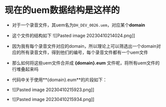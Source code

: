 # 现在的uem数据结构是这样的
- 对于一个录音文件，其uem名为`DH_DEV_0026.uem`，对应某个**domain**
- 这个文件的结构如下
![[Pasted image 20230410214024.png]]
- 因为我有每个录音文件对应的domain，所以理论上可以筛选出一个domain对应的所有录音文件，得到他们的编号，每个录音文件都有一个uem文件
- 那么如何将这些uem文件合并成 **{domain}.eum** 文件呢，将所有uem文件的行堆叠起来吗

- 代码中关于使用**{domain}.eum**的片段如下：
- ![[Pasted image 20230410215923.png]]
- ![[Pasted image 20230410215934.png]]
